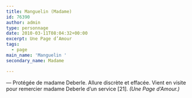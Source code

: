 ```yaml
---
title: Manguelin (Madame)
id: 76390
author: admin
type: personnage
date: 2010-03-11T08:04:32+00:00
excerpt: Une Page d’Amour
tags:
  - page
main_name: 'Manguelin '
secondary_name: Madame

---
```

— Protégée de madame Deberle. Allure discrète et effacée. Vient en visite pour remercier madame Deberle d’un service [21]. _(Une Page d’Amour.)_